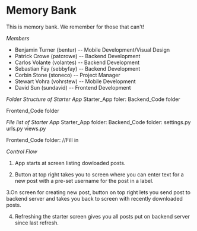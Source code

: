 # Memory Bank #

This is memory bank.
We remember for those that can't!

*Members*
* Benjamin Turner (bentur) -- Mobile Development/Visual Design
* Patrick Crowe (patcrowe) -- Backend Development
* Carlos Volante (volantes) -- Backend Development
* Sebastian Fay (sebbyfay) -- Backend Development
* Corbin Stone (stoneco) -- Project Manager
* Stewart Vohra (vohrstew) -- Mobile Development
* David Sun (sundavid) -- Frontend Development

*Folder Structure of Starter App*
Starter_App foler:
  Backend_Code folder
  
  Frontend_Code folder
  
*File list of Starter App*
Starter_App folder:
  Backend_Code folder:
     settings.py
     urls.py
     views.py
     
  Frontend_Code folder:
     //Fill in
     
 *Control Flow*
 1. App starts at screen listing dowloaded posts. 
 
 2. Button at top right takes you to screen where you can enter text for a new post with a pre-set username for the post in a label. 
 
 3.On screen for creating new post, button on top right lets you send post to backend server and takes you back to screen with recently downloaded posts. 
 
 4. Refreshing the starter screen gives you all posts put on backend server since last refresh. 

